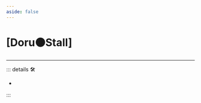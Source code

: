 ```yaml
---
aside: false
---
```

# <py>[Doru🟠Stall]</py>

---

<!-- =================================================== -->
<!-- =================================================== -->
<!-- =================================================== -->
<!-- =================================================== -->
<!-- =================================================== -->
::: details 🛠

-

:::
